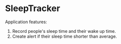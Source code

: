 # SleepTracker
Application features:
1. Record people's sleep time and their wake up time.
2. Create alert if their sleep time shorter than average.
